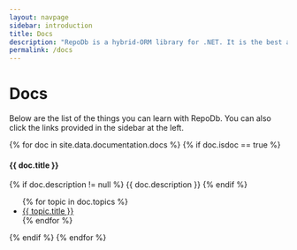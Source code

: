 ```yaml
---
layout: navpage
sidebar: introduction
title: Docs
description: "RepoDb is a hybrid-ORM library for .NET. It is the best alternative ORM to both Dapper and EntityFramework."
permalink: /docs
---
```


# Docs

Below are the list of the things you can learn with RepoDb. You can also click the links provided in the sidebar at the left.

{% for doc in site.data.documentation.docs %}
{% if doc.isdoc == true %}

#### {{ doc.title }}

{% if doc.description != null %}
{{ doc.description }}
{% endif %}

<ul>
    {% for topic in doc.topics %}
    <li><a href="{{ topic.url }}">{{ topic.title }}</a></li>
    {% endfor %}
</ul>

{% endif %}
{% endfor %}

